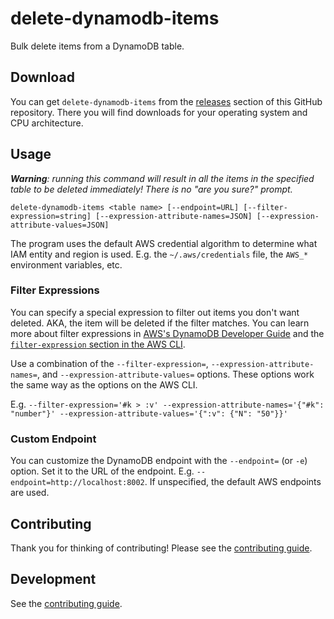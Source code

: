# delete-dynamodb-items

Bulk delete items from a DynamoDB table.

## Download

You can get `delete-dynamodb-items` from the [releases](https://github.com/halprin/delete-dynamodb-items/releases)
section of this GitHub repository.  There you will find downloads for your operating system and CPU architecture.

## Usage

_**Warning**: running this command will result in all the items in the specified table to be deleted immediately!  There
is no "are you sure?" prompt._

```shell
delete-dynamodb-items <table name> [--endpoint=URL] [--filter-expression=string] [--expression-attribute-names=JSON] [--expression-attribute-values=JSON]
```

The program uses the default AWS credential algorithm to determine what IAM entity and region is used.  E.g. the
`~/.aws/credentials` file, the `AWS_*` environment variables, etc.

### Filter Expressions

You can specify a special expression to filter out items you don't want deleted.  AKA, the item will be deleted if the
filter matches.  You can learn more about filter expressions in
[AWS's DynamoDB Developer Guide](https://docs.aws.amazon.com/amazondynamodb/latest/developerguide/Scan.html#Scan.FilterExpression)
and the
[`filter-expression` section in the AWS CLI](https://docs.aws.amazon.com/cli/latest/reference/dynamodb/scan.html).

Use a combination of the `--filter-expression=`, `--expression-attribute-names=`, and `--expression-attribute-values=`
options.  These options work the same way as the options on the AWS CLI.

E.g. `--filter-expression='#k > :v' --expression-attribute-names='{"#k": "number"}' --expression-attribute-values='{":v": {"N": "50"}}'`

### Custom Endpoint

You can customize the DynamoDB endpoint with the `--endpoint=` (or `-e`) option.  Set it to the URL of the endpoint.
E.g. `--endpoint=http://localhost:8002`.  If unspecified, the default AWS endpoints are used.

## Contributing

Thank you for thinking of contributing!  Please see the [contributing guide](./CONTRIBUTING.md).

## Development

See the [contributing guide](./CONTRIBUTING.md#you-want-to-fix-a-bug-or-create-a-new-feature).
